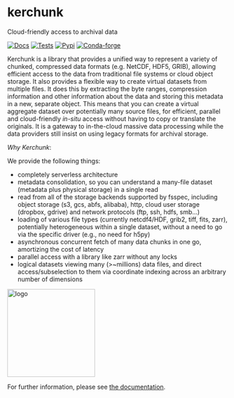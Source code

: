 # kerchunk 

Cloud-friendly access to archival data

[![Docs](https://github.com/fsspec/kerchunk/actions/workflows/default.yml/badge.svg)](https://fsspec.github.io/kerchunk/)
[![Tests](https://github.com/fsspec/kerchunk/actions/workflows/tests.yml/badge.svg)](https://github.com/fsspec/kerchunk/actions/workflows/tests.yml)
[![Pypi](https://img.shields.io/pypi/v/kerchunk.svg)](https://pypi.python.org/pypi/kerchunk/)
[![Conda-forge](https://img.shields.io/conda/vn/conda-forge/kerchunk.svg)](https://anaconda.org/conda-forge/kerchunk)

Kerchunk is a library that provides a unified way to represent a variety of chunked, compressed
data formats (e.g. NetCDF, HDF5, GRIB),
allowing efficient access to the data from traditional file systems or cloud object storage.
It also provides a flexible way to create
virtual datasets from multiple files.  It does this by extracting the byte ranges,
compression information and other information about the
data and storing this metadata in a new, separate object.  This means that you can
create a virtual aggregate dataset over potentially many source
files, for efficient, parallel and cloud-friendly *in-situ* access without having to copy or
translate the originals. It is a gateway to in-the-cloud massive data processing while
the data providers still insist on using legacy formats for archival storage.

*Why Kerchunk*:

We provide the following things:

- completely serverless architecture
- metadata consolidation, so you can understand a many-file dataset (metadata plus physical storage) in a single read
- read from all of the storage backends supported by fsspec, including object storage (s3, gcs, abfs, alibaba), http,
  cloud user storage (dropbox, gdrive) and network protocols (ftp, ssh, hdfs, smb...)
- loading of various file types (currently netcdf4/HDF, grib2, tiff, fits, zarr), potentially heterogeneous within a
  single dataset, without a need to go via the specific driver (e.g., no need for h5py)
- asynchronous concurrent fetch of many data chunks in one go, amortizing the cost of latency
- parallel access with a library like zarr without any locks
- logical datasets viewing many (>~millions) data files, and direct access/subselection to them via coordinate
  indexing across an arbitrary number of dimensions


<img alt="logo" src="./kerchunk.png" width="200"/>


For further information, please see [the documentation](https://fsspec.github.io/kerchunk/).
